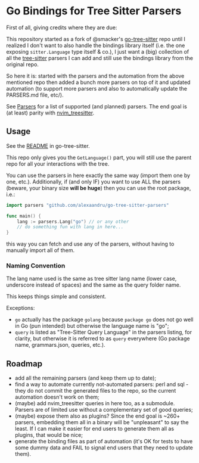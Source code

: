 # Go Bindings for Tree Sitter Parsers

First of all, giving credits where they are due:

This repository started as a fork of @smacker's [go-tree-sitter](https://github.com/smacker/go-tree-sitter) repo
until I realized I don't want to also handle the bindings library itself
(i.e. the one exposing `sitter.Language` type itself & co.), I just want a
(big) collection of all the [tree-sitter](https://github.com/tree-sitter/tree-sitter)
parsers I can add and still use the bindings library from the original repo.

So here it is: started with the parsers and the automation from the above
mentioned repo then added a bunch more parsers on top of it and updated
automation (to support more parsers and also to automatically update the
PARSERS.md file, etc/).

See [Parsers](PARSERS.md) for a list of supported (and planned) parsers.
The end goal is (at least) parity with [nvim_treesitter](https://github.com/nvim-treesitter/nvim-treesitter?tab=readme-ov-file#supported-languages).

## Usage

See the [README](https://github.com/smacker/go-tree-sitter/blob/master/README.md) in go-tree-sitter.

This repo only gives you the `GetLanguage()` part, you will still use the parent
repo for all your interactions with the tree.

You can use the parsers in here exactly the same way (import them one by one, etc.).
Additionally, if (and only IF) you want to use ALL the parsers (beware, your binary
size **will be huge**) then you can use the root package, i.e.:

```Go
import parsers "github.com/alexaandru/go-tree-sitter-parsers"

func main() {
    lang := parsers.Lang("go") // or any other
    // do something fun with lang in here...
}
```

this way you can fetch and use any of the parsers, without having to manually import
all of them.

### Naming Convention

The lang name used is the same as tree sitter lang name (lower case, underscore
instead of spaces) and the same as the query folder name.

This keeps things simple and consistent.

Exceptions:
- `go` actually has the package `golang` because `package go` does not go well in Go
  (pun intended) but otherwise the language name is "go";
- `query` is listed as "Tree-Sitter Query Language" in the parsers listing,
  for clarity, but otherwise it is referred to as `query` everywhere (Go package
  name, grammars.json, queries, etc.).

## Roadmap

- add all the remaining parsers (and keep them up to date);
- find a way to automate currently not-automated parsers: perl and sql - they do not
  commit the generated files to the repo, so the current automation doesn't work on them;
- (maybe) add nvim_treesitter queries in here too, as a submodule.
  Parsers are of limited use without a complementary set of good queries;
- (maybe) expose them also as plugins? Since the end goal is ~260+ parsers,
  embedding them all in a binary will be "unpleasant" to say the least. If I
  can make it easier for end users to generate them all as plugins, that would
  be nice;
- generate the binding files as part of automation (it's OK for tests to have
  some dummy data and FAIL to signal end users that they need to update them).
